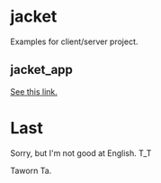 # jacket

Examples for client/server project.

## jacket_app

[See this link.](./jacket_app/README.md)

# Last

Sorry, but I'm not good at English. T_T

Taworn Ta.
